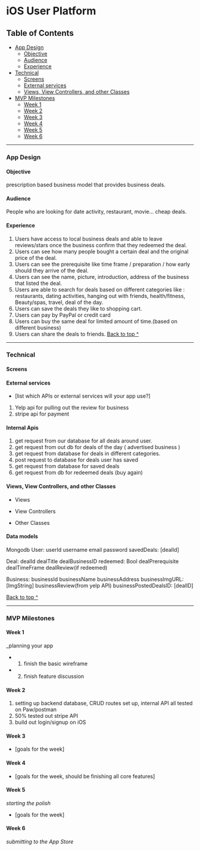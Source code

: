 # iOS User Platform
## Table of Contents
 * [App Design](#app-design)
   * [Objective](#objective)
   * [Audience](#audience)
   * [Experience](#experience)
 * [Technical](#technical)
   * [Screens](#Screens)
   * [External services](#external-services)
   * [Views, View Controllers, and other Classes](#Views-View-Controllers-and-other-Classes)
 * [MVP Milestones](#mvp-milestones)
   * [Week 1](#week-1)
   * [Week 2](#week-2)
   * [Week 3](#week-3)
   * [Week 4](#week-4)
   * [Week 5](#week-5)
   * [Week 6](#week-6)

---

### App Design

#### Objective
prescription based business model that provides business deals.

#### Audience
People who are looking for date activity, restaurant, movie… cheap deals.

#### Experience
1. Users have access to local business deals and able to leave reviews/stars once the business confirm that they redeemed the deal. 
2. Users can see how many people bought a certain deal and the original price of the deal.
3. Users can see the prerequisite like time frame / preparation / how early should they arrive of the deal.
4. Users can see the name, picture, introduction, address of the business that listed the deal.
5. Users are able to search for deals based on different  categories like : restaurants,  dating activities, hanging out with friends, health/fitness, Beauty/spas, travel, deal of the day.
6. Users can save the deals they like to shopping cart.
7. Users can pay by PayPal or credit card
8. Users can buy the same deal for limited amount of time.(based on different business)
9. Users can share the deals to friends.
[Back to top ^](#)

---

### Technical

#### Screens


#### External services
* [list which APIs or external services will your app use?]
1. Yelp api for pulling out the review for business 
2. stripe api for payment

#### Internal Apis
1. get request from our database for all deals around user.
2. get request from out db for deals of the day ( advertised business )
3. get request from database for deals in different categories.
4. post request to database for deals user has saved
5. get request from database for saved deals
6. get request from db for redeemed deals (buy again)

#### Views, View Controllers, and other Classes
* Views
 
* View Controllers
 
* Other Classes


#### Data models
Mongodb 
User:
userId
username
email
password
savedDeals: [dealId]

Deal:
dealId
dealTitle
dealBusinessID
redeemed: Bool
dealPrerequisite
dealTimeFrame
dealReview(if redeemed)

Business:
businessId
businessName
businessAddress
businessImgURL: [ImgString]
businessReview(from yelp API)
businessPostedDealsID: [dealID]

[Back to top ^](#)

---

### MVP Milestones

#### Week 1
_planning your app
* 1.  finish the basic wireframe 
* 2. finish feature discussion 

#### Week 2
1. setting up backend database, CRUD routes set up, internal API all tested on Paw/postman
2. 50% tested out stripe API
3. build out login/signup on iOS 

#### Week 3
* [goals for the week]

#### Week 4
* [goals for the week, should be finishing all core features]

#### Week 5
_starting the polish_
* [goals for the week]

#### Week 6
_submitting to the App Store_
